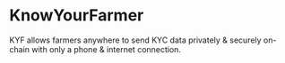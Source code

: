 # KnowYourFarmer
KYF allows farmers anywhere to send KYC data privately &amp; securely on-chain with only a phone &amp; internet connection. 
